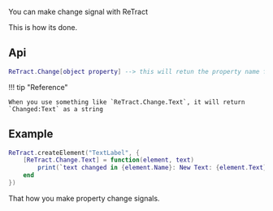 You can make change signal with ReTract


This is how its done.
## Api
```lua
ReTract.Change[object property] --> this will retun the property name for the object.
```
!!! tip "Reference"

    When you use something like `ReTract.Change.Text`, it will return `Changed:Text` as a string


## Example
```lua
ReTract.createElement("TextLabel", {
    [ReTract.Change.Text] = function(element, text)
        print(`text changed in {element.Name}: New Text: {element.Text}`)
    end
})
```

That how you make property change signals.